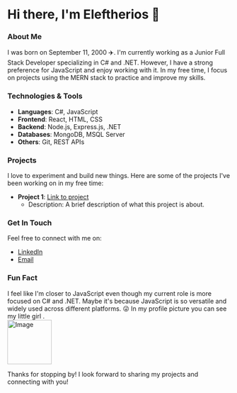 # Hi there, I'm Eleftherios 👋

### About Me
I was born on September 11, 2000 ✈️. I'm currently working as a Junior Full Stack Developer specializing in C# and .NET. However, I have a strong preference for JavaScript and enjoy working with it. 
In my free time, I focus on projects using the MERN stack to practice and improve my skills.

### Technologies & Tools
- **Languages**: C#, JavaScript
- **Frontend**: React, HTML, CSS
- **Backend**: Node.js, Express.js, .NET
- **Databases**: MongoDB, MSQL Server
- **Others**: Git, REST APIs

### Projects
I love to experiment and build new things. Here are some of the projects I've been working on in my free time:
- **Project 1**: [Link to project](#)
  - Description: A brief description of what this project is about.

### Get In Touch
Feel free to connect with me on:
- [LinkedIn](https://www.linkedin.com/in/eleftherios-tsountanis-09a91a2ba/)
- [Email](mailto:lefteristsountanis@yahoo.gr)

### Fun Fact
I feel like I'm closer to JavaScript even though my current role is more focused on C# and .NET. Maybe it's because JavaScript is so versatile and widely used across different platforms. 😜
In my profile picture you can see my little girl .  
<img src="https://github.com/ETsountanis/Image/blob/main/448932694_3057742201033908_4494615982010567565_n.jpg" alt="Image" width="100" height="100">

 
Thanks for stopping by! I look forward to sharing my projects and connecting with you!
